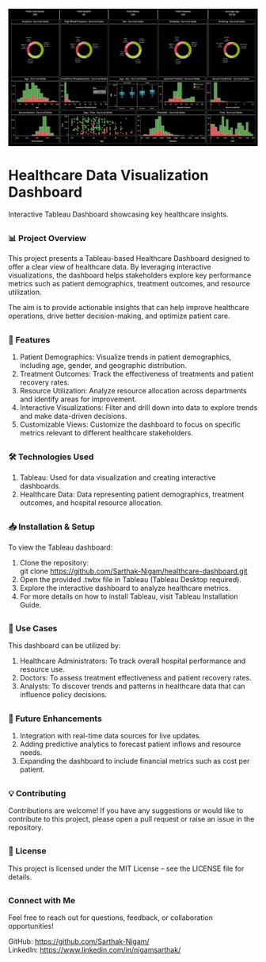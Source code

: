 ![Healthcare Dashboard Preview](https://github.com/Sarthak-Nigam/Healthcare-Dashboard/blob/main/Healthcare%20Tableau%20Dashboard.jpg)


# Healthcare Data Visualization Dashboard

Interactive Tableau Dashboard showcasing key healthcare insights.
<h2></h2>
  
### 📊 Project Overview
This project presents a Tableau-based Healthcare Dashboard designed to offer a clear view of healthcare data. By leveraging interactive visualizations, the dashboard helps stakeholders explore key performance metrics such as patient demographics, treatment outcomes, and resource utilization.

The aim is to provide actionable insights that can help improve healthcare operations, drive better decision-making, and optimize patient care.
<h2></h2>

### 🚀 Features
1. Patient Demographics: Visualize trends in patient demographics, including age, gender, and geographic distribution.  <br>
2. Treatment Outcomes: Track the effectiveness of treatments and patient recovery rates.  <br>
3. Resource Utilization: Analyze resource allocation across departments and identify areas for improvement.  <br>
4. Interactive Visualizations: Filter and drill down into data to explore trends and make data-driven decisions.  <br>
5. Customizable Views: Customize the dashboard to focus on specific metrics relevant to different healthcare stakeholders.
<h2></h2>

### 🛠️ Technologies Used
1. Tableau: Used for data visualization and creating interactive dashboards.  <br>
2. Healthcare Data: Data representing patient demographics, treatment outcomes, and hospital resource allocation.
<h2></h2>

### 📥 Installation & Setup
To view the Tableau dashboard:

1. Clone the repository:  <br>
 git clone https://github.com/Sarthak-Nigam/healthcare-dashboard.git  <br>
2. Open the provided .twbx file in Tableau (Tableau Desktop required).  <br>
3. Explore the interactive dashboard to analyze healthcare metrics.  <br>
4. For more details on how to install Tableau, visit Tableau Installation Guide.
<h2></h2>

### 🎯 Use Cases
This dashboard can be utilized by:  <br>

1. Healthcare Administrators: To track overall hospital performance and resource use.  <br>
2. Doctors: To assess treatment effectiveness and patient recovery rates.  <br>
3. Analysts: To discover trends and patterns in healthcare data that can influence policy decisions.  <br>
<h2></h2>

### 🔧 Future Enhancements
1. Integration with real-time data sources for live updates.  <br>
2. Adding predictive analytics to forecast patient inflows and resource needs.  <br>
3. Expanding the dashboard to include financial metrics such as cost per patient.  <br>
<h2></h2>

### 💡 Contributing
Contributions are welcome! If you have any suggestions or would like to contribute to this project, please open a pull request or raise an issue in the repository.
<h2></h2>

### 📄 License
This project is licensed under the MIT License – see the LICENSE file for details.
<h2></h2>

### Connect with Me
Feel free to reach out for questions, feedback, or collaboration opportunities!

GitHub: https://github.com/Sarthak-Nigam/  <br>
LinkedIn: https://www.linkedin.com/in/nigamsarthak/
